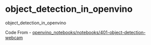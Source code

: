 # object_detection_in_openvino
object_detection_in_openvino

Code From - [openvino_notebooks/notebooks/401-object-detection-webcam](https://github.com/openvinotoolkit/openvino_notebooks/tree/main/notebooks/401-object-detection-webcam)


